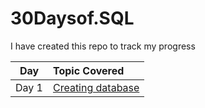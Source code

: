 # 30Daysof.SQL
I have created this repo to track my progress 

| Day | Topic Covered |
| :----:|:------------------|
| Day 1 | [Creating database](https://github.com/Ruchip16/30Daysof.SQL/blob/main/Day%201%20-%20CREATE.md) |

